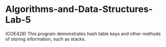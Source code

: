 # Algorithms-and-Data-Structures-Lab-5
(COE428)
This program demonstrates hash table keys and other methods of storing information, such as stacks.
